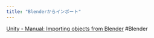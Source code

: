 ```yaml
---
title: "Blenderからインポート"
---
```


[Unity - Manual: Importing objects from Blender](https://docs.unity3d.com/2017.4/Documentation/Manual/HOWTO-ImportObjectBlender.html)
#Blender
